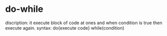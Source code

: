 # do-while

discription: it execute block of code at ones and when condition is true then execute again.
syntax: do{execute code} while(condition)